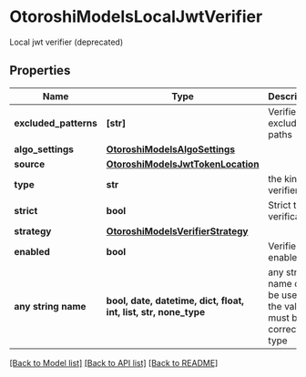 # OtoroshiModelsLocalJwtVerifier

Local jwt verifier (deprecated)

## Properties
Name | Type | Description | Notes
------------ | ------------- | ------------- | -------------
**excluded_patterns** | **[str]** | Verifier excluded paths | [optional] 
**algo_settings** | [**OtoroshiModelsAlgoSettings**](OtoroshiModelsAlgoSettings.md) |  | [optional] 
**source** | [**OtoroshiModelsJwtTokenLocation**](OtoroshiModelsJwtTokenLocation.md) |  | [optional] 
**type** | **str** | the kind of verifier | [optional] 
**strict** | **bool** | Strict token verification | [optional] 
**strategy** | [**OtoroshiModelsVerifierStrategy**](OtoroshiModelsVerifierStrategy.md) |  | [optional] 
**enabled** | **bool** | Verifier enabled | [optional] 
**any string name** | **bool, date, datetime, dict, float, int, list, str, none_type** | any string name can be used but the value must be the correct type | [optional]

[[Back to Model list]](../README.md#documentation-for-models) [[Back to API list]](../README.md#documentation-for-api-endpoints) [[Back to README]](../README.md)


